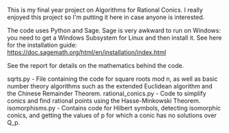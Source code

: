 This is my final year project on Algorithms for Rational Conics. I really enjoyed this project so I'm putting it here in case anyone is interested.

The code uses Python and Sage. Sage is very awkward to run on Windows: you need to get a Windows Subsystem for Linux and then install it.
See here for the installation guide: https://doc.sagemath.org/html/en/installation/index.html

See the report for details on the mathematics behind the code.

sqrts.py - File containing the code for square roots mod n, as well as basic number theory algorithms such as the extended Euclidean algorithm and the Chinese Remainder Theorem.
rational_conics.py - Code to simplify conics and find rational points using the Hasse-Minkowski Theorem.
isomorphisms.py - Contains code for Hilbert symbols, detecting isomorphic conics, and getting the values of p for which a conic has no solutions over Q_p.
